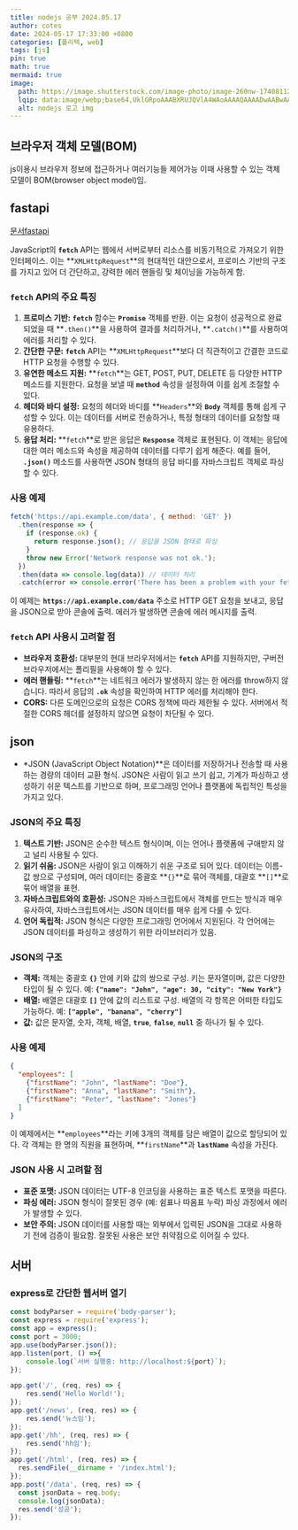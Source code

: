```yaml
---
title: nodejs 공부 2024.05.17
author: cotes
date: 2024-05-17 17:33:00 +0800
categories: [폴리텍, web]
tags: [js]
pin: true
math: true
mermaid: true
image:
  path: https://image.shutterstock.com/image-photo/image-260nw-1740811286.jpg
  lqip: data:image/webp;base64,UklGRpoAAABXRUJQVlA4WAoAAAAQAAAADwAABwAAQUxQSDIAAAARL0AmbZurmr57yyIiqE8oiG0bejIYEQTgqiDA9vqnsUSI6H+oAERp2HZ65qP/VIAWAFZQOCBCAAAA8AEAnQEqEAAIAAVAfCWkAALp8sF8rgRgAP7o9FDvMCkMde9PK7euH5M1m6VWoDXf2FkP3BqV0ZYbO6NA/VFIAAAA
  alt: nodejs 로고 img 
---
```


## 브라우저 객체 모델(BOM)

js이용시 브라우저 정보에 접근하거나 여러기능들 제어가능 이때 사용할 수 있는 객체 모델이 BOM(browser object model)임.

## fastapi 

[문서fastapi](https://developer.mozilla.org/en-US/docs/Web/API/Fetch_API)

JavaScript의 **`fetch`** API는 웹에서 서버로부터 리소스를 비동기적으로 가져오기 위한 인터페이스. 이는 **`XMLHttpRequest`**의 현대적인 대안으로서, 프로미스 기반의 구조를 가지고 있어 더 간단하고, 강력한 에러 핸들링 및 체이닝을 가능하게 함.

### **`fetch` API의 주요 특징**

1. **프로미스 기반:** **`fetch`** 함수는 **`Promise`** 객체를 반환. 이는 요청이 성공적으로 완료되었을 때 **`.then()`**을 사용하여 결과를 처리하거나, **`.catch()`**를 사용하여 에러를 처리할 수 있다.
2. **간단한 구문:** **`fetch`** API는 **`XMLHttpRequest`**보다 더 직관적이고 간결한 코드로 HTTP 요청을 수행할 수 있다.
3. **유연한 메소드 지원:** **`fetch`**는 GET, POST, PUT, DELETE 등 다양한 HTTP 메소드를 지원한다. 요청을 보낼 때 **`method`** 속성을 설정하여 이를 쉽게 조절할 수 있다.
4. **헤더와 바디 설정:** 요청의 헤더와 바디를 **`Headers`**와 **`Body`** 객체를 통해 쉽게 구성할 수 있다. 이는 데이터를 서버로 전송하거나, 특정 형태의 데이터를 요청할 때 유용하다.
5. **응답 처리:** **`fetch`**로 받은 응답은 **`Response`** 객체로 표현된다. 이 객체는 응답에 대한 여러 메소드와 속성을 제공하여 데이터를 다루기 쉽게 해준다. 예를 들어, **`.json()`** 메소드를 사용하면 JSON 형태의 응답 바디를 자바스크립트 객체로 파싱할 수 있다.

### **사용 예제**

```js
fetch('https://api.example.com/data', { method: 'GET' })
  .then(response => {
    if (response.ok) {
      return response.json(); // 응답을 JSON 형태로 파싱
    }
    throw new Error('Network response was not ok.');
  })
  .then(data => console.log(data)) // 데이터 처리
  .catch(error => console.error('There has been a problem with your fetch operation:', error));
```

이 예제는 **`https://api.example.com/data`** 주소로 HTTP GET 요청을 보내고, 응답을 JSON으로 받아 콘솔에 출력. 에러가 발생하면 콘솔에 에러 메시지를 출력.

### **`fetch` API 사용시 고려할 점**

- **브라우저 호환성:** 대부분의 현대 브라우저에서는 **`fetch`** API를 지원하지만, 구버전 브라우저에서는 폴리필을 사용해야 할 수 있다.
- **에러 핸들링:** **`fetch`**는 네트워크 에러가 발생하지 않는 한 에러를 throw하지 않습니다. 따라서 응답의 **`.ok`** 속성을 확인하여 HTTP 에러를 처리해야 한다.
- **CORS:** 다른 도메인으로의 요청은 CORS 정책에 따라 제한될 수 있다. 서버에서 적절한 CORS 헤더를 설정하지 않으면 요청이 차단될 수 있다.

## json

- *JSON (JavaScript Object Notation)**은 데이터를 저장하거나 전송할 때 사용하는 경량의 데이터 교환 형식. JSON은 사람이 읽고 쓰기 쉽고, 기계가 파싱하고 생성하기 쉬운 텍스트를 기반으로 하며, 프로그래밍 언어나 플랫폼에 독립적인 특성을 가지고 있다.

### **JSON의 주요 특징**

1. **텍스트 기반:** JSON은 순수한 텍스트 형식이며, 이는 언어나 플랫폼에 구애받지 않고 널리 사용될 수 있다.
2. **읽기 쉬움:** JSON은 사람이 읽고 이해하기 쉬운 구조로 되어 있다. 데이터는 이름-값 쌍으로 구성되며, 여러 데이터는 중괄호 **`{}`**로 묶어 객체를, 대괄호 **`[]`**로 묶어 배열을 표현.
3. **자바스크립트와의 호환성:** JSON은 자바스크립트에서 객체를 만드는 방식과 매우 유사하여, 자바스크립트에서는 JSON 데이터를 매우 쉽게 다룰 수 있다.
4. **언어 독립적:** JSON 형식은 다양한 프로그래밍 언어에서 지원된다. 각 언어에는 JSON 데이터를 파싱하고 생성하기 위한 라이브러리가 있음.

### **JSON의 구조**

- **객체:** 객체는 중괄호 **`{}`** 안에 키와 값의 쌍으로 구성. 키는 문자열이며, 값은 다양한 타입이 될 수 있다. 예: **`{"name": "John", "age": 30, "city": "New York"}`**
- **배열:** 배열은 대괄호 **`[]`** 안에 값의 리스트로 구성. 배열의 각 항목은 어떠한 타입도 가능하다. 예: **`["apple", "banana", "cherry"]`**
- **값:** 값은 문자열, 숫자, 객체, 배열, **`true`**, **`false`**, **`null`** 중 하나가 될 수 있다.

### **사용 예제**

```json
{
  "employees": [
    {"firstName": "John", "lastName": "Doe"},
    {"firstName": "Anna", "lastName": "Smith"},
    {"firstName": "Peter", "lastName": "Jones"}
  ]
}

```

이 예제에서는 **`employees`**라는 키에 3개의 객체를 담은 배열이 값으로 할당되어 있다. 각 객체는 한 명의 직원을 표현하며, **`firstName`**과 **`lastName`** 속성을 가진다.

### **JSON 사용 시 고려할 점**

- **표준 포맷:** JSON 데이터는 UTF-8 인코딩을 사용하는 표준 텍스트 포맷을 따른다.
- **파싱 에러:** JSON 형식이 잘못된 경우 (예: 쉼표나 따옴표 누락) 파싱 과정에서 에러가 발생할 수 있다.
- **보안 주의:** JSON 데이터를 사용할 때는 외부에서 입력된 JSON을 그대로 사용하기 전에 검증이 필요함. 잘못된 사용은 보안 취약점으로 이어질 수 있다.

## 서버

### express로 간단한 웹서버 열기

```js
const bodyParser = require('body-parser');
const express = require('express');
const app = express();
const port = 3000;
app.use(bodyParser.json());
app.listen(port, () =>{
    console.log(`서버 실행중: http://localhost:${port}`);
});

app.get('/', (req, res) => {
    res.send('Hello World!');
});
app.get('/news', (req, res) => {
    res.send('뉴스임');
});
app.get('/hh', (req, res) => {
    res.send('hh임');
});
app.get('/html', (req, res) => {
  res.sendFile(__dirname + '/index.html');
});
app.post('/data', (req, res) => {
  const jsonData = req.body;
  console.log(jsonData);
  res.send('성공');
});
```

